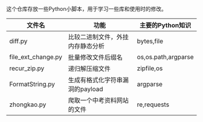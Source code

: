 这个仓库存放一些Python小脚本，用于学习一些库和使用时的修改。

| 文件名             | 功能                             | 主要的Python知识    |
| ------------------ | -------------------------------- | ------------------- |
| diff.py            | 比较二进制文件，外挂内存静态分析 | bytes,file          |
| file_ext_change.py | 批量修改文件后缀名               | os,os.path,argparse |
| recur_zip.py       | 递归解压缩文件                   | zipfile,os          |
| FormatString.py    | 生成有格式化字符串漏洞的payload  | argparse            |
| zhongkao.py        | 爬取一个中考资料网站的文件       | re,requests         |

